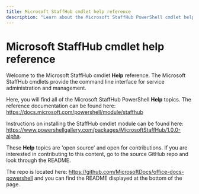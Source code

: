```yaml
---
title: Microsoft StaffHub cmdlet help reference
description: "Learn about the Microsoft StaffHub PowerShell cmdlet help reference."
---
```


# Microsoft StaffHub cmdlet help reference

Welcome to the Microsoft StaffHub cmdlet **Help** reference. The Microsoft StaffHub cmdlets provide the command line interface for service administration and management.

Here, you will find all of the Microsoft StaffHub PowerShell **Help** topics. The reference documentation can be found here: <https://docs.microsoft.com/powershell/module/staffhub>

Instructions on installing the StaffHub cmdlet module can be found here: <https://www.powershellgallery.com/packages/MicrosoftStaffHub/1.0.0-alpha>.

These **Help** topics are 'open source' and open for contributions. If you are interested in contributing to this content, go to the source GitHub repo and look through the README.

The repo is located here: <https://github.com/MicrosoftDocs/office-docs-powershell> and you can find the README displayed at the bottom of the page.
